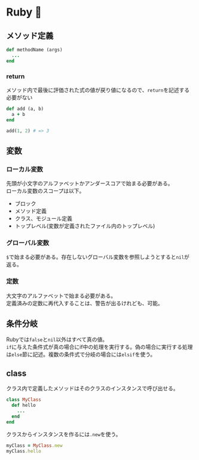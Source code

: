 # Ruby :gem:

## メソッド定義

```rb
def methodName (args)
  ...
end
```

### return

メソッド内で最後に評価された式の値が戻り値になるので、`return`を記述する必要がない
```rb
def add (a, b)
  a + b
end

add(1, 2) # => 3
```


## 変数

### ローカル変数

先頭が小文字のアルファベットかアンダースコアで始まる必要がある。  
ローカル変数のスコープは以下。
- ブロック
- メソッド定義
- クラス、モジュール定義
- トップレベル(変数が定義されたファイル内のトップレベル)


### グローバル変数

`$`で始まる必要がある。存在しないグローバル変数を参照しようとすると`nil`が返る。


### 定数

 大文字のアルファベットで始まる必要がある。  
定義済みの定数に再代入することは、警告が出るけれども、可能。


## 条件分岐

Rubyでは`false`と`nil`以外はすべて真の値。  
`if`に与えた条件式が真の場合にif中の処理を実行する。偽の場合に実行する処理は`else`節に記述。複数の条件式で分岐の場合には`elsif`を使う。


## class

クラス内で定義したメソッドはそのクラスのインスタンスで呼び出せる。

```rb
class MyClass
  def hello
    ...
  end
end
```

クラスからインスタンスを作るには`.new`を使う。
```rb
myClass = MyClass.new
myClass.hello
```

